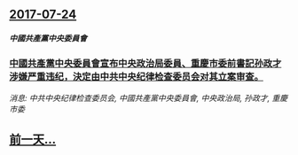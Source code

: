 ## [2017-07-24](/news/2017/07/24/index.md)

##### 中國共產黨中央委員會
### [中國共產黨中央委員會宣布中央政治局委員、重慶市委前書記孙政才涉嫌严重违纪，決定由中共中央纪律检查委员会对其立案审查。](/news/2017/07/24/中國共產黨中央委員會宣布中央政治局委員-重慶市委前書記孙政才涉嫌严重违纪-決定由中共中央纪律检查委员会对其立案审查.md)
_消息: 中共中央纪律检查委员会, 中國共產黨中央委員會, 中央政治局, 孙政才, 重慶市委_

## [前一天...](/news/2017/07/22/index.md)

